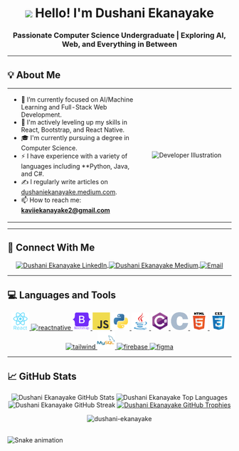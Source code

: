 <h1 align="center">
  <img src="https://media.giphy.com/media/v1.Y2lkPTc5MGI3NjExcHk3MGM2NmZoMjJ2azZkMm91eDJodmVsaTQ2MWloZWswczh0YmZ4YSZlcD12MV9naWZzX3NlYXJjaCZjdD1n/78XCFBGOlS6keY1Bil/giphy.gif" width="70px"/> 
  Hello! I'm Dushani Ekanayake
</h1>
<h3 align="center">Passionate Computer Science Undergraduate | Exploring AI, Web, and Everything in Between</h3>

---

## 💡 About Me

<table>
  <tr>
    <td width="60%">
      <ul>
        <li>🔭 I’m currently focused on AI/Machine Learning and Full-Stack Web Development.</li>
        <li>🌱 I'm actively leveling up my skills in React, Bootstrap, and React Native.</li>
        <li>🎓 I'm currently pursuing a degree in Computer Science.</li>
        <li>⚡ I have experience with a variety of languages including **Python, Java, and C#.</li>
        <li>✍️ I regularly write articles on <a href="https://dushaniekanayake.medium.com" target="_blank">dushaniekanayake.medium.com</a>.</li>
        <li>📫 How to reach me: <strong><a href="mailto:kaviiekanayake2@gmail.com">kaviiekanayake2@gmail.com</a></strong></li>
      </ul>
    </td>
    <td width="40%" align="center">
      <img src="https://media.giphy.com/media/v1.Y2lkPTc5MGI3NjExdXJnYW16MGx5dTAyc2NkZzRkbGRtNmdtc3FiMmR5N3d2ZTc0azE2ZSZlcD12MV9naWZzX3NlYXJjaCZjdD1n/KHh7jLrG6gIXBTnxsp/giphy.gif" alt="Developer Illustration" width="600" />
    </td>
  </tr>
</table>

---

## 🔗 Connect With Me

<p align="center">
  <a href="https://linkedin.com/in/dushani ekanayake" target="blank">
    <img align="center" src="https://raw.githubusercontent.com/rahuldkjain/github-profile-readme-generator/master/src/images/icons/Social/linked-in-alt.svg" alt="Dushani Ekanayake LinkedIn" height="30" width="40" />
  </a>
  <a href="https://dushaniekanayake.medium.com" target="blank">
    <img align="center" src="https://cdn.jsdelivr.net/npm/simple-icons@v11/icons/medium.svg" alt="Dushani Ekanayake Medium" height="30" width="40" />
  </a>
  <a href="mailto:kaviiekanayake2@gmail.com" target="blank">
    <img align="center" src="https://skillicons.dev/icons?i=mail" alt="Email" height="30" width="40" />
  </a>
</p>

---

## 💻 Languages and Tools

<p align="center"> 
  <a href="https://reactjs.org/" target="_blank" rel="noreferrer"> <img src="https://raw.githubusercontent.com/devicons/devicon/master/icons/react/react-original-wordmark.svg" alt="react" width="40" height="40"/> </a> 
  <a href="https://reactnative.dev/" target="_blank" rel="noreferrer"> <img src="https://reactnative.dev/img/header_logo.svg" alt="reactnative" width="40" height="40"/> </a>
  <a href="https://getbootstrap.com" target="_blank" rel="noreferrer"> <img src="https://raw.githubusercontent.com/devicons/devicon/master/icons/bootstrap/bootstrap-plain-wordmark.svg" alt="bootstrap" width="40" height="40"/> </a> 
  <a href="https://developer.mozilla.org/en-US/docs/Web/JavaScript" target="_blank" rel="noreferrer"> <img src="https://raw.githubusercontent.com/devicons/devicon/master/icons/javascript/javascript-original.svg" alt="javascript" width="40" height="40"/> </a> 
  <a href="https://www.python.org" target="_blank" rel="noreferrer"> <img src="https://raw.githubusercontent.com/devicons/devicon/master/icons/python/python-original.svg" alt="python" width="40" height="40"/> </a> 
  <a href="https://www.java.com" target="_blank" rel="noreferrer"> <img src="https://raw.githubusercontent.com/devicons/devicon/master/icons/java/java-original.svg" alt="java" width="40" height="40"/> </a> 
  <a href="https://www.w3schools.com/cs/" target="_blank" rel="noreferrer"> <img src="https://raw.githubusercontent.com/devicons/devicon/master/icons/csharp/csharp-original.svg" alt="csharp" width="40" height="40"/> </a> 
  <a href="https://www.cprogramming.com/" target="_blank" rel="noreferrer"> <img src="https://raw.githubusercontent.com/devicons/devicon/master/icons/c/c-original.svg" alt="c" width="40" height="40"/> </a> 
  <a href="https://www.w3schools.com/html/" target="_blank" rel="noreferrer"> <img src="https://raw.githubusercontent.com/devicons/devicon/master/icons/html5/html5-original-wordmark.svg" alt="html5" width="40" height="40"/> </a> 
  <a href="https://www.w3schools.com/css/" target="_blank" rel="noreferrer"> <img src="https://raw.githubusercontent.com/devicons/devicon/master/icons/css3/css3-original-wordmark.svg" alt="css3" width="40" height="40"/> </a> 
  <a href="https://tailwindcss.com/" target="_blank" rel="noreferrer"> <img src="https://www.vectorlogo.zone/logos/tailwindcss/tailwindcss-icon.svg" alt="tailwind" width="40" height="40"/> </a> 
  <a href="https://www.mysql.com/" target="_blank" rel="noreferrer"> <img src="https://raw.githubusercontent.com/devicons/devicon/master/icons/mysql/mysql-original-wordmark.svg" alt="mysql" width="40" height="40"/> </a> 
  <a href="https://firebase.google.com/" target="_blank" rel="noreferrer"> <img src="https://www.vectorlogo.zone/logos/firebase/firebase-icon.svg" alt="firebase" width="40" height="40"/> </a> 
  <a href="https://www.figma.com/" target="_blank" rel="noreferrer"> <img src="https://www.vectorlogo.zone/logos/figma/figma-icon.svg" alt="figma" width="40" height="40"/> </a> 
</p>

---

## 📈 GitHub Stats

<div align="center">
  <img src="https://github-readme-stats.vercel.app/api?username=dushani-ekanayake&show_icons=true&locale=en&theme=dark" alt="Dushani Ekanayake GitHub Stats" />
  
  <img src="https://github-readme-stats.vercel.app/api/top-langs?username=dushani-ekanayake&show_icons=true&locale=en&layout=compact&theme=dark" alt="Dushani Ekanayake Top Languages" />

  <img src="https://github-readme-streak-stats.herokuapp.com/?user=dushani-ekanayake&theme=dark" alt="Dushani Ekanayake GitHub Streak" />
  
  <a href="https://github.com/ryo-ma/github-profile-trophy">
    <img src="https://github-profile-trophy.vercel.app/?username=dushani-ekanayake&theme=dark" alt="Dushani Ekanayake GitHub Trophies" />
  </a>
</div>

<p align="center">
  <img src="https://komarev.com/ghpvc/?username=dushani-ekanayake&label=Profile%20views&color=4CAF50&style=flat" alt="dushani-ekanayake" />
</p>
<br clear="both">

<img src="https://raw.githubusercontent.com/maurodesouza/maurodesouza/output/snake.svg" alt="Snake animation" />
